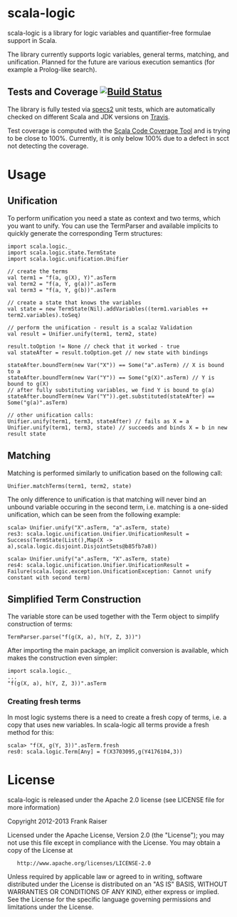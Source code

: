 scala-logic
===========

scala-logic is a library for logic variables and quantifier-free formulae support in Scala. 

The library currently supports logic variables, general terms, matching, and unification.
Planned for the future are various execution semantics (for example a Prolog-like search).

Tests and Coverage [![Build Status](https://travis-ci.org/FrankRaiser/scala-logic.png)](https://travis-ci.org/FrankRaiser/scala-logic)
----

The library is fully tested via [specs2](http://etorreborre.github.com/specs2/) unit tests, which are 
automatically checked on different Scala and JDK versions on [Travis](http://travis-ci.org).

Test coverage is computed with the [Scala Code Coverage Tool](http://mtkopone.github.com/scct/) and
is trying to be close to 100%. Currently, it is only below 100% due to a defect in scct not detecting 
the coverage. 

Usage
=====

Unification
----

To perform unification you need a state as context and two terms, which you want to unify.
You can use the TermParser and available implicits to quickly generate the corresponding Term structures:

    import scala.logic._
    import scala.logic.state.TermState
    import scala.logic.unification.Unifier
    
    // create the terms
    val term1 = "f(a, g(X), Y)".asTerm
    val term2 = "f(a, Y, g(a))".asTerm
    val term3 = "f(a, Y, g(b))".asTerm
    
    // create a state that knows the variables
    val state = new TermState(Nil).addVariables((term1.variables ++ term2.variables).toSeq)
    
    // perform the unification - result is a scalaz Validation
    val result = Unifier.unify(term1, term2, state)
    
    result.toOption != None // check that it worked - true
    val stateAfter = result.toOption.get // new state with bindings
    
    stateAfter.boundTerm(new Var("X")) == Some("a".asTerm) // X is bound to a
    stateAfter.boundTerm(new Var("Y")) == Some("g(X)".asTerm) // Y is bound to g(X)
    // after fully substituting variables, we find Y is bound to g(a)
    stateAfter.boundTerm(new Var("Y")).get.substituted(stateAfter) == Some("g(a)".asTerm)
    
    // other unification calls:
    Unifier.unify(term1, term3, stateAfter) // fails as X = a
    Unifier.unify(term1, term3, state) // succeeds and binds X = b in new result state

Matching
----

Matching is performed similarly to unification based on the following call:
    
    Unifier.matchTerms(term1, term2, state)
    
The only difference to unification is that matching will never bind an unbound variable occuring
in the second term, i.e. matching is a one-sided unification, which can be seen from the
following example:

    scala> Unifier.unify("X".asTerm, "a".asTerm, state)
    res3: scala.logic.unification.Unifier.UnificationResult = Success(TermState(List(),Map(X -> a),scala.logic.disjoint.DisjointSets@b85fb7a8))
    
    scala> Unifier.unify("a".asTerm, "X".asTerm, state)
    res4: scala.logic.unification.Unifier.UnificationResult = Failure(scala.logic.exception.UnificationException: Cannot unify constant with second term)

Simplified Term Construction
----

The variable store can be used together with the Term object to simplify construction of terms:

    TermParser.parse("f(g(X, a), h(Y, Z, 3))")
    
After importing the main package, an implicit conversion is available, which makes the construction
even simpler:

    import scala.logic._
    ...
    "f(g(X, a), h(Y, Z, 3))".asTerm
    
### Creating fresh terms ###

In most logic systems there is a need to create a fresh copy of terms, i.e. a copy
that uses new variables. In scala-logic all terms provide a fresh method for this:

    scala> "f(X, g(Y, 3))".asTerm.fresh
    res0: scala.logic.Term[Any] = f(X3703095,g(Y4176104,3))

License
=======

scala-logic is released under the Apache 2.0 license (see LICENSE file for more information)

   Copyright 2012-2013 Frank Raiser

   Licensed under the Apache License, Version 2.0 (the "License");
   you may not use this file except in compliance with the License.
   You may obtain a copy of the License at

       http://www.apache.org/licenses/LICENSE-2.0

   Unless required by applicable law or agreed to in writing, software
   distributed under the License is distributed on an "AS IS" BASIS,
   WITHOUT WARRANTIES OR CONDITIONS OF ANY KIND, either express or implied.
   See the License for the specific language governing permissions and
   limitations under the License.
